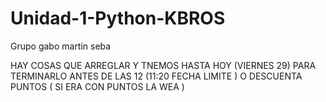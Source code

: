 # Unidad-1-Python-KBROS
Grupo gabo martin  seba

HAY COSAS QUE ARREGLAR Y TNEMOS HASTA HOY (VIERNES 29) PARA TERMINARLO ANTES DE LAS 12 (11:20 FECHA LIMITE ) O DESCUENTA PUNTOS ( SI ERA CON PUNTOS LA WEA )
